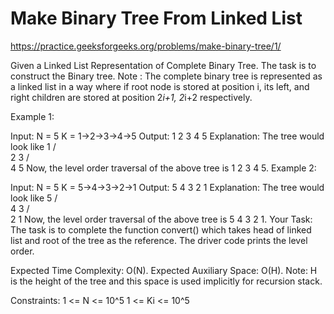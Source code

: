 # Make Binary Tree From Linked List 


https://practice.geeksforgeeks.org/problems/make-binary-tree/1/



Given a Linked List Representation of Complete Binary Tree. The task is to construct the Binary tree.
Note : The complete binary tree is represented as a linked list in a way where if root node is stored at position i, its left, and right children are stored at position 2*i+1, 2*i+2 respectively.
 



Example 1:

Input:
N = 5
K = 1->2->3->4->5
Output: 1 2 3 4 5
Explanation: The tree would look like
      1
    /   \
   2     3
 /  \
4   5
Now, the level order traversal of
the above tree is 1 2 3 4 5.
Example 2:

Input:
N = 5
K = 5->4->3->2->1
Output: 5 4 3 2 1
Explanation: The tree would look like
     5
   /  \
  4    3
 / \
2    1
Now, the level order traversal of
the above tree is 5 4 3 2 1.
Your Task:
The task is to complete the function convert() which takes head of linked list and root of the tree as the reference. The driver code prints the level order.

Expected Time Complexity: O(N).
Expected Auxiliary Space: O(H).
Note: H is the height of the tree and this space is used implicitly for recursion stack.

Constraints:
1 <= N <= 10^5
1 <= Ki <= 10^5
